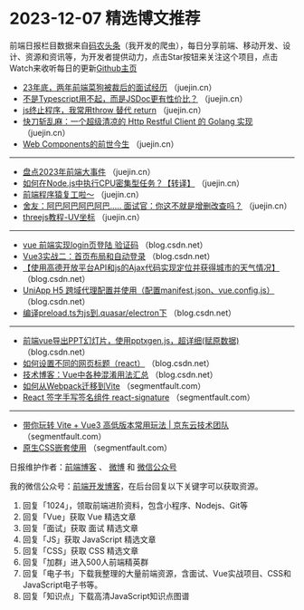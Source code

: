 # 2023-12-07 精选博文推荐

前端日报栏目数据来自[码农头条](http://toutiao.qdkfweb.cn/)（我开发的爬虫），每日分享前端、移动开发、设计、资源和资讯等，为开发者提供动力，点击Star按钮来关注这个项目，点击Watch来收听每日的更新[Github主页](https://github.com/kujian/frontendDaily)
* [23年底，两年前端菜狗被裁后的面试经历](https://juejin.cn/post/7309293844427882534) （juejin.cn）
* [不是Typescript用不起，而是JSDoc更有性价比？](https://juejin.cn/post/7308923428149395491) （juejin.cn）
* [js终止程序，我常用throw 替代 return](https://juejin.cn/post/7307522662287556646) （juejin.cn）
* [快刀斩乱麻：一个超级清凉的 Http Restful Client 的 Golang 实现](https://juejin.cn/post/7308553288399994906) （juejin.cn）
* [Web Components的前世今生](https://juejin.cn/post/7308782855941242906) （juejin.cn）

***
* [盘点2023年前端大事件](https://juejin.cn/post/7309016658814189579) （juejin.cn）
* [如何在Node.js中执行CPU密集型任务？【转译】](https://juejin.cn/post/7308909489154883599) （juejin.cn）
* [前端程序猿复工啦～](https://juejin.cn/post/7308677117441228809) （juejin.cn）
* [舍友：阿巴阿巴阿巴阿巴&#8230;.. 面试官：你这不就是增删改查吗？](https://juejin.cn/post/7308915787570266148) （juejin.cn）
* [threejs教程-UV坐标](https://juejin.cn/post/7309040676653023283) （juejin.cn）

***
* [vue 前端实现login页登陆 验证码](https://blog.csdn.net/Yoga99/article/details/134728693) （blog.csdn.net）
* [Vue3实战二：首页布局和自动登录](https://blog.csdn.net/shieryue_2016/article/details/134834519) （blog.csdn.net）
* [【使用高德开放平台API和js的Ajax代码实现定位并获得城市的天气情况】](https://blog.csdn.net/qq_62124267/article/details/134841043) （blog.csdn.net）
* [UniApp H5 跨域代理配置并使用（配置manifest.json、vue.config.js）](https://blog.csdn.net/qq_51116518/article/details/134840644) （blog.csdn.net）
* [编译preload.ts为js到.quasar/electron下](https://blog.csdn.net/qq_39103891/article/details/134831194) （blog.csdn.net）

***
* [前端vue导出PPT幻灯片，使用pptxgen.js，超详细(赋原数据)](https://blog.csdn.net/qq_45094682/article/details/134803169) （blog.csdn.net）
* [如何设置不同的网页标题（react）](https://blog.csdn.net/qq_52181663/article/details/134832284) （blog.csdn.net）
* [技术博客：Vue中各种混淆用法汇总](https://blog.csdn.net/m0_74760716/article/details/134827475) （blog.csdn.net）
* [如何从Webpack迁移到Vite](https://segmentfault.com/a/1190000044450293) （segmentfault.com）
* [React 签字手写签名组件 react-signature](https://segmentfault.com/a/1190000044448410) （segmentfault.com）

***
* [带你玩转 Vite + Vue3 高低版本常用玩法 | 京东云技术团队](https://segmentfault.com/a/1190000044448236) （segmentfault.com）
* [原生CSS嵌套使用](https://segmentfault.com/a/1190000044447486) （segmentfault.com）

日报维护作者：[前端博客](https://qdkfweb.cn/) 、 [微博](http://weibo.com/kujian) 和 [微信公众号](https://open.weixin.qq.com/qr/code?username=caibaojian_com)

我的微信公众号：[前端开发博客](https://open.weixin.qq.com/qr/code?username=caibaojian_com)，在后台回复以下关键字可以获取资源。

1. 回复「1024」，领取前端进阶资料，包含小程序、Nodejs、Git等
2. 回复「Vue」获取 Vue 精选文章
3. 回复「面试」获取 面试 精选文章
4. 回复「JS」获取 JavaScript 精选文章
5. 回复「CSS」获取 CSS 精选文章
6. 回复「加群」进入500人前端精英群
7. 回复「电子书」下载我整理的大量前端资源，含面试、Vue实战项目、CSS和JavaScript电子书等。
8. 回复「知识点」下载高清JavaScript知识点图谱